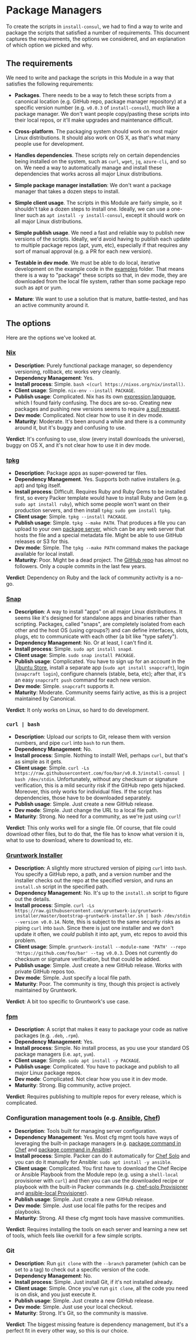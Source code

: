 # Package Managers

To create the scripts in `install-consul`, we had to find a way to write and package the scripts that satisfied a 
number of requirements. This document captures the requirements, the options we considered, and an explanation of 
which option we picked and why.



## The requirements

We need to write and package the scripts in this Module in a way that satisfies the following requirements:

- **Packages**. There needs to be a way to fetch these scripts from a canonical location (e.g. GitHub repo, package 
  manager repository) at a specific version number (e.g. `v0.0.3` of `install-consul`), much like a package manager. 
  We don't want people copy/pasting these scripts into their local repos, or it'll make upgrades and maintenance 
  difficult. 

- **Cross-platform**. The packaging system should work on most major Linux distributions. It should also work on OS X,
  as that's what many people use for development.

- **Handles dependencies**. These scripts rely on certain dependencies being installed on the system, such as `curl`,
  `wget`, `jq`, `azure-cli`, and so on. We need a way to automatically manage and install these dependencies that works
  across all major Linux distributions. 

- **Simple package manager installation**: We don't want a package manager that takes a dozen steps to install. 

- **Simple client usage**. The scripts in this Module are fairly simple, so it shouldn't take a dozen steps to 
  install one. Ideally, we can use a one-liner such as `apt install -y install-consul`, except it should work on all 
  major Linux distributions.

- **Simple publish usage**. We need a fast and reliable way to publish new versions of the scripts. Ideally, we'd avoid
  having to publish each update to multiple package repos (apt, yum, etc), especially if that requires any sort of 
  manual approval (e.g. a PR for each new version). 

- **Testable in dev mode**. We must be able to do local, iterative development on the example code in the 
  [examples](https://github.com/hashicorp/terraform-azurerm-vault/tree/master/examples) folder. That means there is a way to "package" these scripts so that, in dev mode, they are
  downloaded from the local file system, rather than some package repo such as apt or yum.

- **Mature**: We want to use a solution that is mature, battle-tested, and has an active community around it. 



## The options

Here are the options we've looked at.

### [Nix](https://nixos.org/nix/)

- **Description**: Purely functional package manager, so dependency versioning, rollback, etc works very cleanly.
- **Dependency Management**: Yes.
- **Install process**: Simple. `bash <(curl https://nixos.org/nix/install)`.
- **Client usage**: Simple. `nix-env --install PACKAGE`.
- **Publish usage**: Complicated. Nix has its own [expression 
  language](https://nixos.org/nix/manual/#sec-expression-syntax), which I found fairly confusing. The docs are
  so-so. Creating new packages and pushing new versions seems to require [a pull 
  request](https://nixos.org/wiki/Create_and_debug_nix_packages).
- **Dev mode**: Complicated. Not clear how to use it in dev mode.  
- **Maturity**: Moderate. It's been around a while and there is a community around it, but it's buggy and confusing to 
  use.  

**Verdict**: It's confusing to use, slow (every install downloads the universe), buggy on OS X, and it's not clear how
to use it in dev mode. 

### [tpkg](http://tpkg.github.io/)
 
- **Description**: Package apps as super-powered tar files.
- **Dependency Management**. Yes. Supports both native installers (e.g. apt) and tpkg itself.
- **Install process**: Difficult. Requires Ruby and Ruby Gems to be installed first, so every Packer template would 
  have to install Ruby and Gem (e.g. `sudo apt install ruby`), which some people won't want on their production 
  servers, and then install `tpkg`: `sudo gem install tpkg`. 
- **Client usage**: Simple. `tpkg --install PACKAGE`.
- **Publish usage**: Simple. `tpkg --make PATH`. That produces a file you can upload to your own [package 
  server](http://tpkg.github.io/package_server.html), which can be any web server that hosts the file and a special
  metadata file. Might be able to use GitHub releases or S3 for this.
- **Dev mode**: Simple. The `tpkg --make PATH` command makes the package available for local install.   
- **Maturity**: Poor. Might be a dead project. The [GitHub repo](https://github.com/tpkg) has almost no followers. 
  Only a couple commits in the last few years.

**Verdict**: Dependency on Ruby and the lack of community activity is a no-go.

### [Snap](https://snapcraft.io/)

- **Description**: A way to install "apps" on all major Linux distributions. It seems like it's designed for standalone apps and
  binaries rather than scripting. Packages, called "snaps", are completely isolated from each other and the host OS 
  (using cgroups?) and can define interfaces, slots, plugs, etc to communicate with each other (a bit like "type 
  safety").
- **Dependency Management**: No. Or at least, I can't find it.
- **Install process**: Simple. `sudo apt install snapd`. 
- **Client usage**: Simple. `sudo snap install PACKAGE`.
- **Publish usage**: Complicated. You have to sign up for an account in the [Ubuntu 
  Store](https://myapps.developer.ubuntu.com/), install a separate app (`sudo apt install snapcraft`), login
  (`snapcraft login`), configure channels (stable, beta, etc); after that, it's an easy `snapcraft push` command 
  for each new version.
- **Dev mode**: Simple. `snapcraft` supports it.
- **Maturity**: Moderate. Community seems fairly active, as this is a project maintained by Canonical.  

**Verdict**: It only works on Linux, so hard to do development.

### `curl | bash`

- **Description**: Upload our scripts to Git, release them with version numbers, and pipe `curl` into `bash` to run them.
- **Dependency Management**: No.
- **Install process**: Simple. Nothing to install! Well, perhaps `curl`, but that's as simple as it gets.
- **Client usage**: Simple. `curl -Ls https://raw.githubusercontent.com/foo/bar/v0.0.3/install-consul | bash /dev/stdin`.
  Unfortunately, without any checksum or signature verification, this is a mild security risk if the GitHub repo 
  gets hijacked. Moreover, this only works for individual files. If the script has dependencies, those have to
  be downloaded separately.
- **Publish usage**: Simple. Just create a new GitHub release.
- **Dev mode**: Simple. Just change the URL to a local file path.
- **Maturity**: Strong. No need for a community, as we're just using `curl`!   

**Verdict**: This only works well for a single file. Of course, that file could download other files, but to do that,
the file has to know what version it is, what to use to download, where to download to, etc.


### [Gruntwork Installer](https://github.com/gruntwork-io/gruntwork-installer)

- **Description**: A slightly more structured version of piping `curl` into `bash`. You specify a GitHub repo, a path, and a version 
  number and the installer checks out the repo at the specified version, and runs an `install.sh` script in the
  specified path.
- **Dependency Management**: No. It's up to the `install.sh` script to figure out the details.
- **Install process**: Simple. `curl -Ls https://raw.githubusercontent.com/gruntwork-io/gruntwork-installer/master/bootstrap-gruntwork-installer.sh | bash /dev/stdin --version v0.0.14`.
  Note, this is subject to the same security risks as piping `curl` into `bash`. Since there is just one installer
  and we don't update it often, we *could* publish it into apt, yum, etc repos to avoid this problem.
- **Client usage**: Simple. `gruntwork-install --module-name 'PATH' --repo 'https://github.com/foo/bar' --tag v0.0.3`.
  Does not currently do checksum or signature verification, but that could be added.
- **Publish usage**: Simple. Just create a new GitHub release. Works with private GitHub repos too.
- **Dev mode**: Simple. Just specify a local file path.
- **Maturity**: Poor. The community is tiny, though this project is actively maintained by Gruntwork.

**Verdict**: A bit too specific to Gruntwork's use case.

### [fpm](https://github.com/jordansissel/fpm)

- **Description**: A script that makes it easy to package your code as native packages (e.g. `.deb`, `.rpm`).
- **Dependency Management**: Yes. 
- **Install process**: Simple. No install process, as you use your standard OS package managers (i.e. `apt`, `yum`).
- **Client usage**: Simple. `sudo apt install -y PACKAGE`.
- **Publish usage**: Complicated. You have to package and publish to all major Linux package repos.
- **Dev mode**: Complicated. Not clear how you use it in dev mode.
- **Maturity**: Strong. Big community, active project.

**Verdict**: Requires publishing to multiple repos for every release, which is complicated. 

### Configuration management tools (e.g. [Ansible](https://www.ansible.com/), [Chef](https://www.chef.io/))

- **Description**: Tools built for managing server configuration.
- **Dependency Management**: Yes. Most cfg mgmt tools have ways of leveraging the built-in package managers
  (e.g. [package command in Chef](https://docs.chef.io/resource_package.html) and [package command in 
  Ansible](http://docs.ansible.com/ansible/package_module.html)).
- **Install process**: Simple. Packer can do it automatically for [Chef 
  Solo](https://www.packer.io/docs/provisioners/chef-solo.html) and you can do it manually for Ansible:
  `sudo apt install -y ansible`.
- **Client usage**: Complicated. You first have to download the Chef Recipe or Ansible Playbook from the Module
  repo (e.g. using a `shell-local` provisioner with `curl`) and then you can use the downloaded recipe or playbook 
  with the built-in Packer commands (e.g. [chef-solo 
  Provisioner](https://www.packer.io/docs/provisioners/chef-solo.html) and [ansible-local 
  Provisioner](https://www.packer.io/docs/provisioners/ansible-local.html)).
- **Publish usage**: Simple. Just create a new GitHub release.
- **Dev mode**: Simple. Just use local file paths for the recipes and playbooks.
- **Maturity**: Strong. All these cfg mgmt tools have massive communities.

**Verdict**: Requires installing the tools on each server and learning a new set of tools, which feels like overkill
for a few simple scripts.

### Git

- **Description**: Run `git clone` with the `--branch` parameter (which can be set to a tag) to check out a specific version of the 
  code.
- **Dependency Management**: No.
- **Install process**: Simple. Just install Git, if it's not installed already.
- **Client usage**: Simple. Once you've run `git clone`, all the code you need is on disk, and you just execute it.
- **Publish usage**: Simple. Just create a new GitHub release.
- **Dev mode**: Simple. Just use your local checkout.
- **Maturity**: Strong. It's Git, so the community is massive.

**Verdict**: The biggest missing feature is dependency management, but it's a perfect fit in every other way, so 
this is our choice.